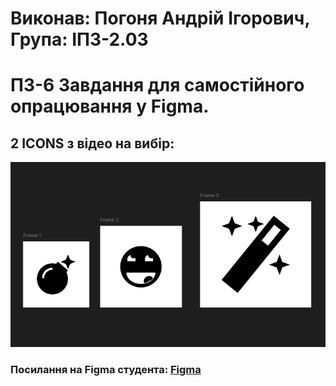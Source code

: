 # Виконав: Погоня Андрій Ігорович, Група: ІПЗ-2.03

# ПЗ-6 Завдання для самостійного опрацювання у Figma.

## 2 ICONS з відео на вибір:

![](images/Снимок%20экрана%202025-03-28%20113107.png)


### Посилання на Figma студента:  [Figma](https://www.figma.com/design/hnX7HOVyNtIAMltkMHIvz3/workshop_5?node-id=0-1&p=f&t=6K2N9CdZyGfE9y8r-0)
